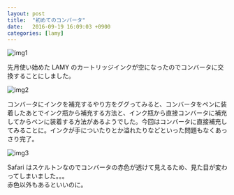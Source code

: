 ```yaml
---
layout: post
title:  "初めてのコンバータ"
date:   2016-09-19 16:09:03 +0900
categories: [lamy]
---
```


![img1](https://lh3.googleusercontent.com/EF2ST6wyO1fguFPrtz0R0VCMj-Y3Ac-rqa2Ai9K25JdfJ63La0v5ufauBll54lOayJzFUniddHGSPJxrtwGq9EqcF6ui3nNRCOyHrlvSdYFuzkUP_mcvkFvGJCb0VfTbQwAyNSsF4cBtygTdpyFXhlASuTdZvttIxXZ0Z9o1OS0SR-mTG1zQBRynyv4j-IgqZvdE4Hh0Mkji9hYjee5HvfhUxdHxIa0yd7ZmjuKebzhP_tVuj9pHpLi0o2yetG5ki32zHq8XViAHlLzXNItNhaToJAIQTQ5bHgd3zbiByeaiGzX84Zn9b16TqsW4Wvt7Pc6a8y9L9ZXLiyhFrLa6qh_JW0OKVkpcGWk17CRoXjHPY0BlI-LgIm0ycHFM4HEy4_QkxsLf4UKItPHyR3V_I7ZSBEOyTmb7sm5gqfXgsLnDsePvGAPeO9fPAFJ1uLNfBPj8-y7OX8ga7liob5U86FN1Lg9L6EaQNqEHnqPoCoBDSDhCvSSEagX3qVLGiTn5p8aw2zMdx2Xo5AoQCBTQn7RjGXnLuReTcZdx46tgQG_nsl-0WJ5aOLWy64dI3AotdlX0dIuAx2TsilLOXXG4rWhFJ86OIRnctBdhyOSwazSQApz73w=w1066-h799-no)

先月使い始めた LAMY のカートリッジインクが空になったのでコンバータに交換することにしました。

![img2](https://lh3.googleusercontent.com/zbBUhs2hyndyELu5-9NvuBgZ9Y0ViYpxoVbdx_dvNCE1Kxgnt6taDHkVgijZn-v6-m_Cb5HfbtKeHFqKHGYn8kslxwdU4X7WW-2YBp2OWE_55tfJq4hnLmt7Hlb9aqYQJm_qRA5sB4b_BVECwI5FZLoEU6nxIH0ah6h28-bwLiq2HHJYwPWS8PbEEVYnX91JftKkMhjYdXVaAIeQvBTdcNpDysCL_F5n-_YAYP2GfdX5DITjyZBCvsefPlREPtYezZM39aEuacqD4GlaBcC5iGyknNqHeGxWqfcNH01TAaZNRj5Da0rYWzuQW9UdBi8TJG3UcttOoJhBagQ6atl5c6Xd05Xvnc6Fz0p_CEO6Eela6FrumwGssqRcuoN9TUvFWQ2b9wxwh0H5TK86e7pO1CLcGyE4CtwPIDPH11W43myHsjnennL3bVBOxHKXw3m_V9FPWoSLO1jtlcSc9vYYMqd2W0fhc4LwgUgxsuuz2gSlvqApodwWh7u9DrJcNPO1JLrgB-dUIMUmY190mzXM9O02-XN8-lV9IU8O80bua5_3uU3zgtN5cndf3dXotCd5toRfmPIf3UVrRh7kRy3FrfbDw3xnis4ytHsDYyD-iyP7ahdLEQ=w600-h799-no)

コンバータにインクを補充するやり方をググってみると、コンバータをペンに装着したあとでインク瓶から補充する方法と、インク瓶から直接コンバータに補充してからペンに装着する方法があるようでした。今回はコンバータに直接補充してみることに。インクが手についたりとか溢れたりなどといった問題もなくあっさり完了。

![img3](https://lh3.googleusercontent.com/jgly4qMlk9XaZoBv6we2rMhQj9zstukWQ682_-EsxRjrg1BqmWgeSpBzeUbyocF25Ir3t2Asy939b4U5-WfYjuwOHdGlUav_1Vk5aGZhjGO6z11IGKrnA2bw43XGQb46mrq6gI0_elHBTvOn7Zq6uTNOrtqm8dtWPXvJeosXmPuOx6H4I4RbzUFFNm8Rni-IPG7P4aeVQ--oO3ZXHJdnc6sJwYp6I9KNHAGAumHYliTeqwX2oqID1XnSwlWtn2GnRDC-niUTzhxYGL7lHiJxoE1LYkLoAFoKGcOhdrPjJ3bEE6d7piEv8J3-vKoDObotQcjt-sMquAynEJXMfppdt3Foo_YcbezeMkSRfed91gl1dvjdDFRKzb2yOwz7NouoO23Jnc7mJioE4kemI_hYRQIlqPyff43RBWHDs61biv_81_gH-rHFK1mY1NY_2NjzQoaMxnsRBLgYBl6gx7cl0mBmcS_ijXB2jZHkEiaK6906GvKaurMl9g-6FzjALNhNX9QRIDb7RRvETdVI0oshOIrvwkS4Jzz8HWltlk1iKSatnulkerOCJpgHUDc5tuonOHjDaBqgPdIiRGf4eNVtSDzmevml7v6caiY5AfNTVPp_B4rwOA=w600-h799-no)

Safari はスケルトンなのでコンバータの赤色が透けて見えるため、見た目が変わってしまいました。。。  
赤色以外もあるといいのに。

